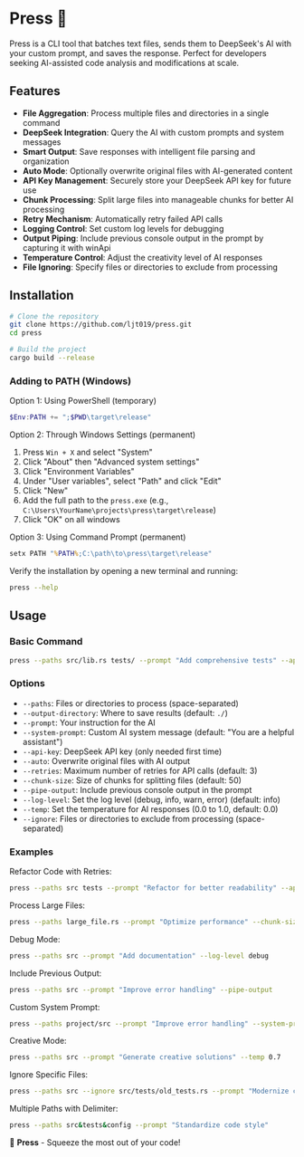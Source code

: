 # Press 🍇

Press is a CLI tool that batches text files, sends them to DeepSeek's AI with your custom prompt, and saves the response. Perfect for developers seeking AI-assisted code analysis and modifications at scale.

## Features

- **File Aggregation**: Process multiple files and directories in a single command
- **DeepSeek Integration**: Query the AI with custom prompts and system messages
- **Smart Output**: Save responses with intelligent file parsing and organization
- **Auto Mode**: Optionally overwrite original files with AI-generated content
- **API Key Management**: Securely store your DeepSeek API key for future use
- **Chunk Processing**: Split large files into manageable chunks for better AI processing
- **Retry Mechanism**: Automatically retry failed API calls
- **Logging Control**: Set custom log levels for debugging
- **Output Piping**: Include previous console output in the prompt by capturing it with winApi
- **Temperature Control**: Adjust the creativity level of AI responses
- **File Ignoring**: Specify files or directories to exclude from processing

## Installation

```bash
# Clone the repository
git clone https://github.com/ljt019/press.git
cd press

# Build the project
cargo build --release
```

### Adding to PATH (Windows)

Option 1: Using PowerShell (temporary)
```powershell
$Env:PATH += ";$PWD\target\release"
```

Option 2: Through Windows Settings (permanent)
1. Press `Win + X` and select "System"
2. Click "About" then "Advanced system settings"
3. Click "Environment Variables"
4. Under "User variables", select "Path" and click "Edit"
5. Click "New"
6. Add the full path to the `press.exe` (e.g., `C:\Users\YourName\projects\press\target\release`)
7. Click "OK" on all windows

Option 3: Using Command Prompt (permanent)
```cmd
setx PATH "%PATH%;C:\path\to\press\target\release"
```

Verify the installation by opening a new terminal and running:
```bash
press --help
```

## Usage

### Basic Command

```bash
press --paths src/lib.rs tests/ --prompt "Add comprehensive tests" --api-key YOUR_API_KEY
```

### Options

- `--paths`: Files or directories to process (space-separated)
- `--output-directory`: Where to save results (default: `./`)
- `--prompt`: Your instruction for the AI
- `--system-prompt`: Custom AI system message (default: "You are a helpful assistant")
- `--api-key`: DeepSeek API key (only needed first time)
- `--auto`: Overwrite original files with AI output
- `--retries`: Maximum number of retries for API calls (default: 3)
- `--chunk-size`: Size of chunks for splitting files (default: 50)
- `--pipe-output`: Include previous console output in the prompt
- `--log-level`: Set the log level (debug, info, warn, error) (default: info)
- `--temp`: Set the temperature for AI responses (0.0 to 1.0, default: 0.0)
- `--ignore`: Files or directories to exclude from processing (space-separated)

### Examples

Refactor Code with Retries:
```bash
press --paths src tests --prompt "Refactor for better readability" --api-key YOUR_API_KEY --retries 5
```

Process Large Files:
```bash
press --paths large_file.rs --prompt "Optimize performance" --chunk-size 100
```

Debug Mode:
```bash
press --paths src --prompt "Add documentation" --log-level debug
```

Include Previous Output:
```bash
press --paths src --prompt "Improve error handling" --pipe-output
```

Custom System Prompt:
```bash
press --paths project/src --prompt "Improve error handling" --system-prompt "You are a senior engineer"
```

Creative Mode:
```bash
press --paths src --prompt "Generate creative solutions" --temp 0.7
```

Ignore Specific Files:
```bash
press --paths src --ignore src/tests/old_tests.rs --prompt "Modernize codebase"
```

Multiple Paths with Delimiter:
```bash
press --paths src&tests&config --prompt "Standardize code style"
```

🍇 **Press** - Squeeze the most out of your code!